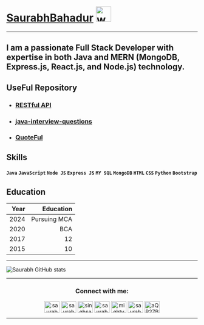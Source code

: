 # [SaurabhBahadur](https://github.com/saurabhbahadur) <img src="https://user-images.githubusercontent.com/72663882/171687151-bb31c996-c9d2-49c8-b593-734946893b23.gif" alt="waving hand gif" aria-hidden="true" width="40" />

---

## I am a passionate Full Stack Developer with expertise in both Java and MERN (MongoDB, Express.js, React.js, and Node.js) technology.



## UseFul Repository
+ ### [RESTful API](https://github.com/saurabhbahadur/RESTful-API) 
+ ### [java-interview-questions](https://github.com/saurabhbahadur/java-prep)
+ ### [QuoteFul](https://github.com/saurabhbahadur/quoteful)

## Skills
#### `Java` `JavaScript` `Node JS` `Express JS` `MY SQL` `MongoDB` `HTML` `CSS` `Python` `Bootstrap`

## Education
| Year | Education |
| ------:| -----------:|
| 2024  | Pursuing MCA |
| 2020  | BCA |
| 2017  | 12 |
| 2015  | 10 |

---

![Saurabh GitHub stats](https://github-readme-stats.vercel.app/api?username=saurabhbahadur&show_icons=true&theme=merko)




---

<h3 align="center">Connect with me:</h3>
<p align="center">
<a href="https://twitter.com/saurabhbahadur" target="blank"><img align="center" src="https://raw.githubusercontent.com/rahuldkjain/github-profile-readme-generator/master/src/images/icons/Social/twitter.svg" alt="saurabhbahadur" height="30" width="40" /></a>
<a href="https://linkedin.com/in/saurabhbahadur" target="blank"><img align="center" src="https://raw.githubusercontent.com/rahuldkjain/github-profile-readme-generator/master/src/images/icons/Social/linked-in-alt.svg" alt="saurabhbahadur" height="30" width="40" /></a>
<a href="https://fb.com/singhsaurabhbahadur" target="blank"><img align="center" src="https://raw.githubusercontent.com/rahuldkjain/github-profile-readme-generator/master/src/images/icons/Social/facebook.svg" alt="singhsaurabhbahadur" height="30" width="40" /></a>
<a href="https://instagram.com/saurabhbahadur_" target="blank"><img align="center" src="https://raw.githubusercontent.com/rahuldkjain/github-profile-readme-generator/master/src/images/icons/Social/instagram.svg" alt="saurabhbahadur_" height="30" width="40" /></a>
<a href="https://www.youtube.com/c/mighty saur" target="blank"><img align="center" src="https://raw.githubusercontent.com/rahuldkjain/github-profile-readme-generator/master/src/images/icons/Social/youtube.svg" alt="mighty saur" height="30" width="40" /></a>
<a href="https://www.hackerrank.com/saurabhbahadur" target="blank"><img align="center" src="https://raw.githubusercontent.com/rahuldkjain/github-profile-readme-generator/master/src/images/icons/Social/hackerrank.svg" alt="saurabhbahadur" height="30" width="40" /></a>
<a href="https://discord.gg/aQR27Bg7de" target="blank"><img align="center" src="https://raw.githubusercontent.com/rahuldkjain/github-profile-readme-generator/master/src/images/icons/Social/discord.svg" alt="aQR27Bg7de" height="30" width="40" /></a>
</p>

---
